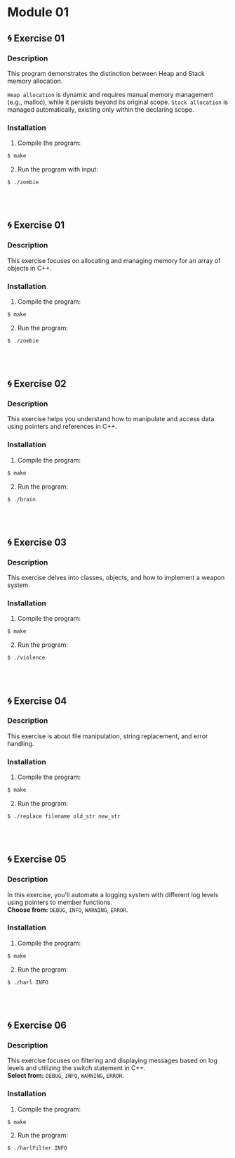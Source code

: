 # Module 01

## 🌀 Exercise 01
### Description
This program demonstrates the distinction between Heap and Stack memory allocation.

`Heap allocation` is dynamic and requires manual memory management (e.g., malloc), while it persists beyond its original scope.
`Stack allocation` is managed automatically, existing only within the declaring scope.
<br>
### Installation
1. Compile the program:
```bash 
$ make 
```
2. Run the program with input:
```bash 
$ ./zombie
```
<br>
<br>

## 🌀 Exercise 01
### Description
This exercise focuses on allocating and managing memory for an array of objects in C++.
<br>
### Installation
1. Compile the program:
```bash 
$ make 
```
2. Run the program:
```bash 
$ ./zombie
```
<br>
<br>

## 🌀 Exercise 02
### Description
This exercise helps you understand how to manipulate and access data using pointers and references in C++.
<br>
### Installation
1. Compile the program:
```bash 
$ make 
```
2. Run the program:
```bash 
$ ./brain
```
<br>
<br>

## 🌀 Exercise 03
### Description
This exercise delves into classes, objects, and how to implement a weapon system.
<br>
### Installation
1. Compile the program:
```bash 
$ make 
```
2. Run the program:
```bash 
$ ./violence
```
<br>
<br>

## 🌀 Exercise 04
### Description
This exercise is about file manipulation, string replacement, and error handling. 
<br>
### Installation
1. Compile the program:
```bash 
$ make 
```
2. Run the program:
```bash 
$ ./replace filename old_str new_str
```
<br>
<br>

## 🌀 Exercise 05
### Description
In this exercise, you'll automate a logging system with different log levels using pointers to member functions. <br>
**Choose from:** `DEBUG`, `INFO`, `WARNING`, `ERROR`.
<br>
### Installation
1. Compile the program:
```bash 
$ make 
```
2. Run the program:
```bash 
$ ./harl INFO
```
<br>
<br>

## 🌀 Exercise 06
### Description
This exercise focuses on filtering and displaying messages based on log levels and utilizing the switch statement in C++. <br>
**Select from:** `DEBUG`, `INFO`, `WARNING`, `ERROR`.
<br>
### Installation
1. Compile the program:
```bash 
$ make 
```
2. Run the program:
```bash 
$ ./harlFilter INFO
```

